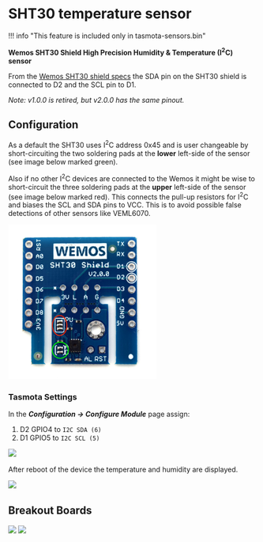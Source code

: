 # SHT30 temperature sensor
!!! info "This feature is included only in tasmota-sensors.bin" 

**Wemos SHT30 Shield High Precision Humidity & Temperature (I<sup>2</sup>C) sensor**


From the [Wemos SHT30 shield specs](https://cleanuri.com/qMpp3V) the SDA pin on the SHT30 shield is connected to D2 and the SCL pin to D1. 

_Note: v1.0.0 is retired, but v2.0.0 has the same pinout._

## Configuration

As a default the SHT30 uses I<sup>2</sup>C address 0x45 and is user changeable by short-circuiting the two soldering pads at the **lower** left-side of the sensor (see image below marked green).

Also if no other I<sup>2</sup>C devices are connected to the Wemos it might be wise to short-circuit the three soldering pads at the **upper** left-side of the sensor (see image below marked red). This connects the pull-up resistors for I<sup>2</sup>C and biases the SCL and SDA pins to VCC. This is to avoid possible false detections of other sensors like VEML6070.

<img src="https://github.com/arendst/arendst.github.io/blob/master/media/wemos/wemos_sht30_shield_v2.0.0_marked_pads.jpg?raw=true" width=300>

### Tasmota Settings
In the **_Configuration -> Configure Module_** page assign:
1. D2 GPIO4 to `I2C SDA (6)`
2. D1 GPIO5 to `I2C SCL (5)`

<img src="https://github.com/arendst/arendst.github.io/blob/master/media/wemos/wemos_sht30_config_marked.jpg?raw=true" style="width:10em">

After reboot of the device the temperature and humidity are displayed.

<img src="https://github.com/arendst/arendst.github.io/blob/master/media/wemos/wemos_sht30_main_marked.jpg?raw=true" style="width:10em">

## Breakout Boards

<img src="https://github.com/arendst/arendst.github.io/blob/master/media/wemos/wemos_sht30_shield_v1.0.0.jpg?raw=true" width=220></img>
<img src="https://github.com/arendst/arendst.github.io/blob/master/media/wemos/wemos_sht30_shield_v2.0.0.jpg?raw=true" width=250></img>
